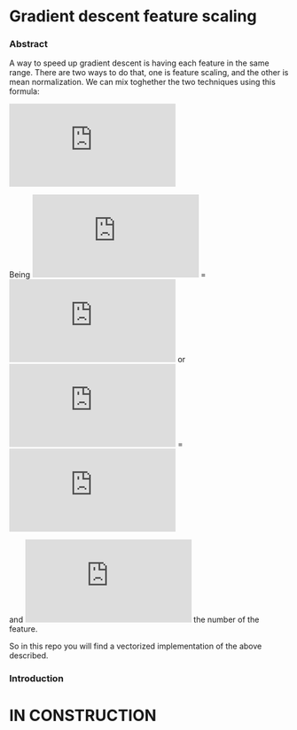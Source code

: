 # Gradient descent feature scaling

### Abstract
A way to speed up gradient descent is having each feature in the same range. There are two ways to do that, one is feature scaling, and the other is mean normalization. We can mix toghether the two techniques using this formula:

![equation](http://www.sciweavers.org/tex2img.php?eq=X%5C_normalized%20%3D%20%5Cfrac%7BX_i%20-%5Cmu_i%7D%7Bs_i%7D%0A&bc=White&fc=Black&im=jpg&fs=12&ff=arev&edit=0)

Being ![equation](http://www.sciweavers.org/tex2img.php?eq=s_%7Bi%7D&bc=White&fc=Black&im=jpg&fs=12&ff=arev&edit=0) = ![equation](http://www.sciweavers.org/tex2img.php?eq=max_%7Bi%7D%20-%20min_%7Bi%7D&bc=White&fc=Black&im=jpg&fs=12&ff=arev&edit=0) or ![equation](http://www.sciweavers.org/tex2img.php?eq=s_%7Bi%7D&bc=White&fc=Black&im=jpg&fs=12&ff=arev&edit=0) = ![equation](http://www.sciweavers.org/tex2img.php?eq=%5Csigma%20%28std%29&bc=White&fc=Black&im=jpg&fs=12&ff=arev&edit=0)

and ![equation](http://www.sciweavers.org/tex2img.php?eq=i&bc=White&fc=Black&im=jpg&fs=12&ff=arev&edit=0) the number of the feature.

So in this repo you will find a vectorized implementation of the above described.

### Introduction

# IN CONSTRUCTION

